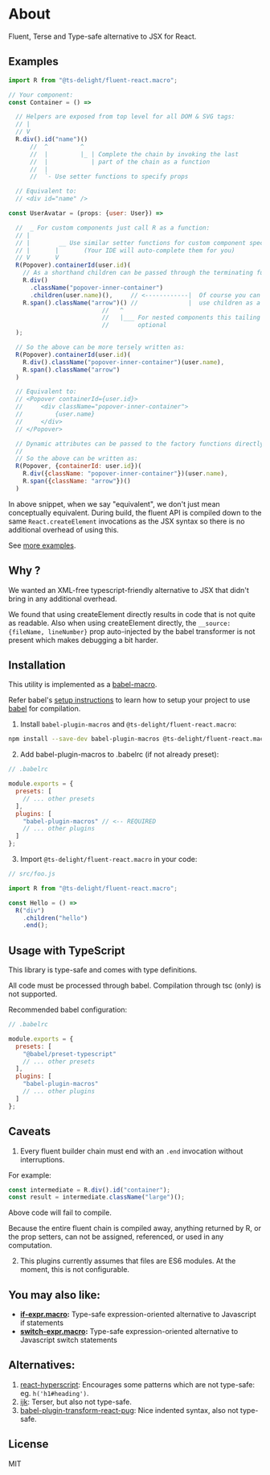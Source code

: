 # About

Fluent, Terse and Type-safe alternative to JSX for React.

## Examples

```js
import R from "@ts-delight/fluent-react.macro";

// Your component:
const Container = () =>

  // Helpers are exposed from top level for all DOM & SVG tags:
  // |
  // V
  R.div().id("name")()
      //  ^         ^
      //  |         |_ | Complete the chain by invoking the last
      //  |            | part of the chain as a function
      //  |
      //  `- Use setter functions to specify props

  // Equivalent to:
  // <div id="name" />

const UserAvatar = (props: {user: User}) =>

  //  _ For custom components just call R as a function:
  // |
  // |        __ Use similar setter functions for custom component specific props
  // |       |       (Your IDE will auto-complete them for you)
  // V       V
  R(Popover).containerId(user.id)(
    // As a shorthand children can be passed through the terminating function call
    R.div()
      .className("popover-inner-container")
      .children(user.name)(),     // <------------|  Of course you can also
    R.span().className("arrow")() //              |  use children as a prop
                          //   ^
                          //   |___ For nested components this tailing invocation is
                          //        optional
  );

  // So the above can be more tersely written as:
  R(Popover).containerId(user.id)(
    R.div().className("popover-inner-container")(user.name),
    R.span().className("arrow")
  )

  // Equivalent to:
  // <Popover containerId={user.id}>
  //     <div className="popover-inner-container">
  //         {user.name}
  //     </div>
  // </Popover>

  // Dynamic attributes can be passed to the factory functions directly:
  //
  // So the above can be written as:
  R(Popover, {containerId: user.id})(
    R.div({className: "popover-inner-container"})(user.name),
    R.span({className: "arrow"})()
  )
```

In above snippet, when we say "equivalent", we don't just mean conceptually equivalent.
During build, the fluent API is compiled down to the same `React.createElement` invocations as the JSX syntax so
there is no additional overhead of using this.

See [more examples](https://github.com/ts-delight/fluent-react.macro/blob/master/__specs__/__fixtures__/index.ts).

## Why ?

We wanted an XML-free typescript-friendly alternative to JSX that didn't bring in any additional overhead.

We found that using createElement directly results in code that is not quite as readable. Also when using createElement directly, the `__source: {fileName, lineNumber}` prop auto-injected by the babel transformer is not present which makes debugging a bit harder.

## Installation

This utility is implemented as a [babel-macro](https://github.com/kentcdodds/babel-plugin-macros).

Refer babel's [setup instructions](https://babeljs.io/setup) to learn how to setup your project to use [babel](https://babeljs.io) for compilation.

1. Install `babel-plugin-macros` and `@ts-delight/fluent-react.macro`:

```sh
npm install --save-dev babel-plugin-macros @ts-delight/fluent-react.macro
```

2. Add babel-plugin-macros to .babelrc (if not already preset):

```js
// .babelrc

module.exports = {
  presets: [
    // ... other presets
  ],
  plugins: [
    "babel-plugin-macros" // <-- REQUIRED
    // ... other plugins
  ]
};
```

3. Import `@ts-delight/fluent-react.macro` in your code:

```js
// src/foo.js

import R from "@ts-delight/fluent-react.macro";

const Hello = () =>
  R("div")
    .children("hello")
    .end();
```

## Usage with TypeScript

This library is type-safe and comes with type definitions.

All code must be processed through babel. Compilation through tsc (only) is not supported.

Recommended babel configuration:

```js
// .babelrc

module.exports = {
  presets: [
    "@babel/preset-typescript"
    // ... other presets
  ],
  plugins: [
    "babel-plugin-macros"
    // ... other plugins
  ]
};
```

## Caveats

1. Every fluent builder chain must end with an `.end` invocation without interruptions.

For example:

```js
const intermediate = R.div().id("container");
const result = intermediate.className("large")();
```

Above code will fail to compile.

Because the entire fluent chain is compiled away, anything returned by R, or the prop setters, can not be assigned, referenced, or used in any computation.

2. This plugins currently assumes that files are ES6 modules. At the moment, this is not configurable.

## You may also like:

- **[if-expr.macro](https://github.com/ts-delight/if-expr.macro):** Type-safe expression-oriented alternative to Javascript if statements
- **[switch-expr.macro](https://github.com/ts-delight/switch-expr.macro):** Type-safe expression-oriented alternative to Javascript switch statements

## Alternatives:

1. [react-hyperscript](https://github.com/mlmorg/react-hyperscript): Encourages some patterns which are not type-safe: eg. `h('h1#heading')`.
2. [ijk](https://github.com/lukejacksonn/ijk): Terser, but also not type-safe.
3. [babel-plugin-transform-react-pug](https://github.com/pugjs/babel-plugin-transform-react-pug): Nice indented syntax, also not type-safe.

## License

MIT
